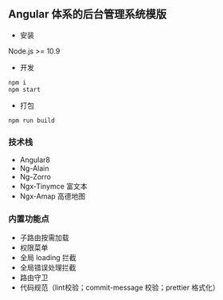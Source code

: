 ## Angular 体系的后台管理系统模版

- 安装 

Node.js >= 10.9

- 开发

```
npm i
npm start
```
- 打包

```
npm run build
```
### 技术栈

- Angular8
- Ng-Alain
- Ng-Zorro
- Ngx-Tinymce 富文本
- Ngx-Amap 高德地图

### 内置功能点
- 子路由按需加载
- 权限菜单
- 全局 loading 拦截
- 全局错误处理拦截
- 路由守卫
- 代码规范（lint校验；commit-message 校验；prettier 格式化）
